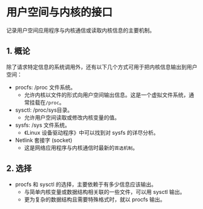 
# 用户空间与内核的接口
记录用户空间应用程序与内核通信或读取内核信息的主要机制。

## 1. 概论
除了请求特定信息的系统调用外，还有以下几个方式可用于把内核信息输出到用户空间：
* procfs: /proc 文件系统。
    * 允许内核以文件的形式向用户空间输出信息。这是一个虚拟文件系统，通常挂载在`/proc`。
* sysctl: /proc/sys目录。
    * 允许用户空间读取或修改内核变量的值。
* sysfs: /sys 文件系统。
    * 《Linux 设备驱动程序》中可以找到对 sysfs 的详尽分析。
* Netlink 套接字 (socket)
    * 这是网络应用程序与内核通信时最新的`首选机制`。

## 2. 选择
* procfs 和 sysctl 的选择，主要依赖于有多少信息应该输出。
    * 与简单内核变量或数据结构相关联的一些文件，可以用 sysctl 输出。
    * 更为复杂的数据结构且需要特殊格式时，就以 procfs 输出。
